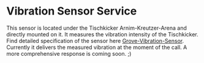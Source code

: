 # Vibration Sensor Service
This sensor is located under the Tischkicker Arnim-Kreutzer-Arena and directly mounted on it. It measures the vibration intensity of the Tischkicker. Find detailed specification of the sensor here [Grove-Vibration-Sensor](http://wiki.seeed.cc/Grove-Piezo_Vibration_Sensor). Currently it delivers the measured vibration at the moment of the call. A more comprehensive response is coming soon. ;)

